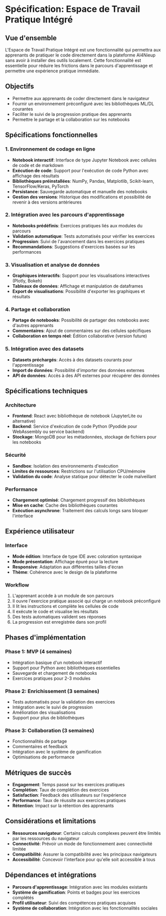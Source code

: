 # Spécification: Espace de Travail Pratique Intégré

## Vue d'ensemble

L'Espace de Travail Pratique Intégré est une fonctionnalité qui permettra aux apprenants de pratiquer le code directement dans la plateforme AI4Nieup sans avoir à installer des outils localement. Cette fonctionnalité est essentielle pour réduire les frictions dans le parcours d'apprentissage et permettre une expérience pratique immédiate.

## Objectifs

- Permettre aux apprenants de coder directement dans le navigateur
- Fournir un environnement préconfiguré avec les bibliothèques ML/DL courantes
- Faciliter le suivi de la progression pratique des apprenants
- Permettre le partage et la collaboration sur les notebooks

## Spécifications fonctionnelles

### 1. Environnement de codage en ligne

- **Notebook interactif**: Interface de type Jupyter Notebook avec cellules de code et de markdown
- **Exécution de code**: Support pour l'exécution de code Python avec affichage des résultats
- **Bibliothèques préinstallées**: NumPy, Pandas, Matplotlib, Scikit-learn, TensorFlow/Keras, PyTorch
- **Persistance**: Sauvegarde automatique et manuelle des notebooks
- **Gestion des versions**: Historique des modifications et possibilité de revenir à des versions antérieures

### 2. Intégration avec les parcours d'apprentissage

- **Notebooks prédéfinis**: Exercices pratiques liés aux modules du parcours
- **Validation automatique**: Tests automatisés pour vérifier les exercices
- **Progression**: Suivi de l'avancement dans les exercices pratiques
- **Recommandations**: Suggestions d'exercices basées sur les performances

### 3. Visualisation et analyse de données

- **Graphiques interactifs**: Support pour les visualisations interactives (Plotly, Bokeh)
- **Tableaux de données**: Affichage et manipulation de dataframes
- **Export de visualisations**: Possibilité d'exporter les graphiques et résultats

### 4. Partage et collaboration

- **Partage de notebooks**: Possibilité de partager des notebooks avec d'autres apprenants
- **Commentaires**: Ajout de commentaires sur des cellules spécifiques
- **Collaboration en temps réel**: Édition collaborative (version future)

### 5. Intégration avec des datasets

- **Datasets préchargés**: Accès à des datasets courants pour l'apprentissage
- **Import de données**: Possibilité d'importer des données externes
- **API de données**: Accès à des API externes pour récupérer des données

## Spécifications techniques

### Architecture

- **Frontend**: React avec bibliothèque de notebook (JupyterLite ou alternative)
- **Backend**: Service d'exécution de code Python (Pyodide pour WebAssembly ou service backend)
- **Stockage**: MongoDB pour les métadonnées, stockage de fichiers pour les notebooks

### Sécurité

- **Sandbox**: Isolation des environnements d'exécution
- **Limites de ressources**: Restrictions sur l'utilisation CPU/mémoire
- **Validation du code**: Analyse statique pour détecter le code malveillant

### Performance

- **Chargement optimisé**: Chargement progressif des bibliothèques
- **Mise en cache**: Cache des bibliothèques courantes
- **Exécution asynchrone**: Traitement des calculs longs sans bloquer l'interface

## Expérience utilisateur

### Interface

- **Mode édition**: Interface de type IDE avec coloration syntaxique
- **Mode présentation**: Affichage épuré pour la lecture
- **Responsive**: Adaptation aux différentes tailles d'écran
- **Thème**: Cohérence avec le design de la plateforme

### Workflow

1. L'apprenant accède à un module de son parcours
2. Il ouvre l'exercice pratique associé qui charge un notebook préconfiguré
3. Il lit les instructions et complète les cellules de code
4. Il exécute le code et visualise les résultats
5. Des tests automatiques valident ses réponses
6. La progression est enregistrée dans son profil

## Phases d'implémentation

### Phase 1: MVP (4 semaines)

- Intégration basique d'un notebook interactif
- Support pour Python avec bibliothèques essentielles
- Sauvegarde et chargement de notebooks
- Exercices pratiques pour 2-3 modules

### Phase 2: Enrichissement (3 semaines)

- Tests automatisés pour la validation des exercices
- Intégration avec le suivi de progression
- Amélioration des visualisations
- Support pour plus de bibliothèques

### Phase 3: Collaboration (3 semaines)

- Fonctionnalités de partage
- Commentaires et feedback
- Intégration avec le système de gamification
- Optimisations de performance

## Métriques de succès

- **Engagement**: Temps passé sur les exercices pratiques
- **Complétion**: Taux de complétion des exercices
- **Satisfaction**: Feedback des utilisateurs sur l'expérience
- **Performance**: Taux de réussite aux exercices pratiques
- **Rétention**: Impact sur la rétention des apprenants

## Considérations et limitations

- **Ressources navigateur**: Certains calculs complexes peuvent être limités par les ressources du navigateur
- **Connectivité**: Prévoir un mode de fonctionnement avec connectivité limitée
- **Compatibilité**: Assurer la compatibilité avec les principaux navigateurs
- **Accessibilité**: Concevoir l'interface pour qu'elle soit accessible à tous

## Dépendances et intégrations

- **Parcours d'apprentissage**: Intégration avec les modules existants
- **Système de gamification**: Points et badges pour les exercices complétés
- **Profil utilisateur**: Suivi des compétences pratiques acquises
- **Système de collaboration**: Intégration avec les fonctionnalités sociales
